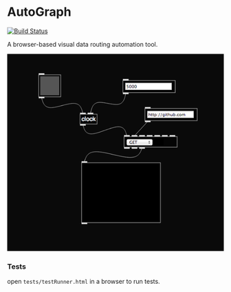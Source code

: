 AutoGraph
=========

[![Build Status](https://travis-ci.org/jbeuckm/AutoGraph.png)](https://travis-ci.org/jbeuckm/AutoGraph)

A browser-based visual data routing automation tool.

![Screenshot](screenshot.png)

### Tests ###

open `tests/testRunner.html` in a browser to run tests.
